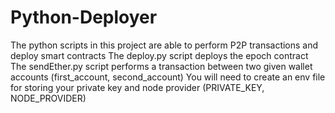 # Python-Deployer
The python scripts in this project are able to perform P2P transactions and deploy smart contracts
The deploy.py script deploys the epoch contract
The sendEther.py script performs a transaction between two given wallet accounts (first_account, second_account)
You will need to create an env file for storing your private key and node provider (PRIVATE_KEY, NODE_PROVIDER)
